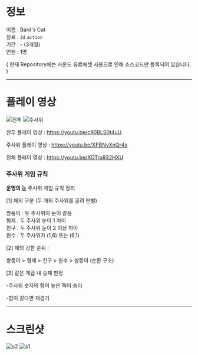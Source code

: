# 정보
이름 : Bard's Cat <br>
장르 : `2d` `action` <br>
기간 : - (3개월)  <br>
인원 : 1명 <br>

( 현재 Repository에는 사운드 유료에셋 사용으로 인해 소스코드만 등록되어 있습니다. )

<hr>

# 플레이 영상

![전투](https://github.com/user-attachments/assets/e94bf98f-def3-4832-809b-8244051aab6d)
![주사위](https://github.com/user-attachments/assets/9dff26e2-6c82-429d-b09c-bd6a3e8e5ef2)

전투 플레이 영상 : https://youtu.be/c90BLS0t4uU

주사위 플레이 영상 : https://youtu.be/XFBNvXnQr4s

전체 플레이 영상 : https://youtu.be/XOTru932HXU

### 주사위 게임 규칙

**운명의 눈** 주사위 게임 규칙 정리

[1] 패의 구분 (두 개의 주사위를 굴려 판별)

쌍둥이 : 두 주사위의 눈이 같음<br>
형제 : 두 주사위 눈이 1 차이<br>
친구 : 두 주사위 눈이 2 이상 차이<br>
원수 : 두 주사위가 (1,6) 또는 (6,1)<br>

[2] 패의 강함 순위 : 

쌍둥이 > 형제 > 친구 > 원수 > 쌍둥이 (순환 구조)

[3] 같은 계급 내 승패 판정

-주사위 숫자의 합이 높은 쪽이 승리

-합이 같다면 재경기

<hr>

# 스크린샷

![s2](https://github.com/user-attachments/assets/c5e9c7fa-ff89-4a8a-ac88-8965457f4974)
![s1](https://github.com/user-attachments/assets/4cc72360-3c4a-4098-a6e9-308c4aa78a14)
